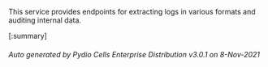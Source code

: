 






This service provides endpoints for extracting logs in various formats and auditing internal data.

[:summary]

###### Auto generated by Pydio Cells Enterprise Distribution v3.0.1 on 8-Nov-2021
